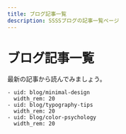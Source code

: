 ```yaml
---
title: ブログ記事一覧
description: SSSSブログの記事一覧ページ
---
```


# ブログ記事一覧

最新の記事から読んでみましょう。

```cards
- uid: blog/minimal-design
  width_rem: 20
- uid: blog/typography-tips
  width_rem: 20
- uid: blog/color-psychology
  width_rem: 20
```
